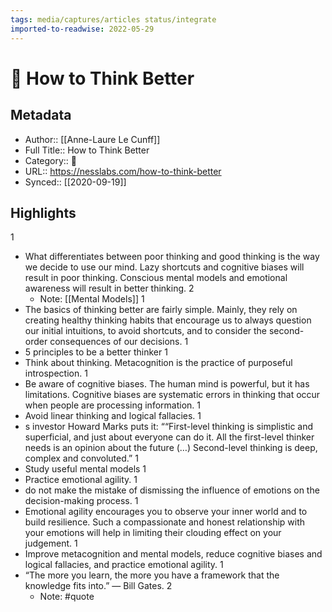 ```yaml
---
tags: media/captures/articles status/integrate
imported-to-readwise: 2022-05-29
---
```

# 📰 How to Think Better

## Metadata
- Author:: [[Anne-Laure Le Cunff]]
- Full Title:: How to Think Better
- Category:: 📰
- URL:: https://nesslabs.com/how-to-think-better
- Synced:: [[2020-09-19]]

## Highlights
1
- What differentiates between poor thinking and good thinking is the way we decide to use our mind. Lazy shortcuts and cognitive biases will result in poor thinking. Conscious mental models and emotional awareness will result in better thinking.
2
    - Note: [[Mental Models]]
1
- The basics of thinking better are fairly simple. Mainly, they rely on creating healthy thinking habits that encourage us to always question our initial intuitions, to avoid shortcuts, and to consider the second-order consequences of our decisions.
1
- 5 principles to be a better thinker
1
- Think about thinking. Metacognition is the practice of purposeful introspection.
1
- Be aware of cognitive biases. The human mind is powerful, but it has limitations. Cognitive biases are systematic errors in thinking that occur when people are processing information.
1
- Avoid linear thinking and logical fallacies.
1
- s investor Howard Marks puts it: ““First-level thinking is simplistic and superficial, and just about everyone can do it. All the first-level thinker needs is an opinion about the future (…) Second-level thinking is deep, complex and convoluted.”
1
- Study useful mental models
1
- Practice emotional agility.
1
- do not make the mistake of dismissing the influence of emotions on the decision-making process.
1
- Emotional agility encourages you to observe your inner world and to build resilience. Such a compassionate and honest relationship with your emotions will help in limiting their clouding effect on your judgement.
1
- Improve metacognition and mental models, reduce cognitive biases and logical fallacies, and practice emotional agility.
1
- “The more you learn, the more you have a framework that the knowledge fits into.” — Bill Gates.
2
    - Note: #quote
